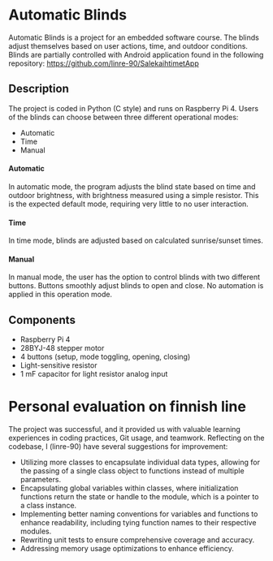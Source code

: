 # Automatic Blinds
Automatic Blinds is a project for an embedded software course. The blinds adjust themselves based on user actions, time, and outdoor conditions.
Blinds are partially controlled with Android application found in the following repository: https://github.com/linre-90/SalekaihtimetApp  

## Description
The project is coded in Python (C style) and runs on Raspberry Pi 4. Users of the blinds can choose between three different operational modes:

- Automatic
- Time
- Manual

#### Automatic
In automatic mode, the program adjusts the blind state based on time and outdoor brightness, with brightness measured using a simple resistor. This is the expected default mode, requiring very little to no user interaction.

#### Time
In time mode, blinds are adjusted based on calculated sunrise/sunset times.

#### Manual
In manual mode, the user has the option to control blinds with two different buttons. Buttons smoothly adjust blinds to open and close. No automation is applied in this operation mode.

## Components
- Raspberry Pi 4
- 28BYJ-48 stepper motor
- 4 buttons (setup, mode toggling, opening, closing)
- Light-sensitive resistor
- 1 mF capacitor for light resistor analog input

# Personal evaluation on finnish line
The project was successful, and it provided us with valuable learning experiences in coding practices, Git usage, and teamwork. Reflecting on the codebase, I (linre-90) have several suggestions for improvement:
- Utilizing more classes to encapsulate individual data types, allowing for the passing of a single class object to functions instead of multiple parameters.
- Encapsulating global variables within classes, where initialization functions return the state or handle to the module, which is a pointer to a class instance.
- Implementing better naming conventions for variables and functions to enhance readability, including tying function names to their respective modules.
- Rewriting unit tests to ensure comprehensive coverage and accuracy.
- Addressing memory usage optimizations to enhance efficiency.
